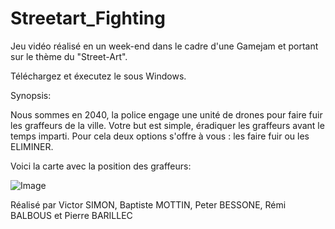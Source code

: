 # Streetart_Fighting
Jeu vidéo réalisé en un week-end dans le cadre d'une Gamejam et portant sur le thème du "Street-Art".

Téléchargez et éxecutez le sous Windows.


Synopsis:

Nous sommes en 2040, la police engage une unité de drones pour faire fuir les graffeurs de la ville.
Votre but est simple, éradiquer les graffeurs avant le temps imparti.
Pour cela deux options s'offre à vous : les faire fuir ou les ELIMINER.

Voici la carte avec la position des graffeurs:

![Image](https://i.imgur.com/u2Omedr.png)


Réalisé par Victor SIMON, Baptiste MOTTIN, Peter BESSONE, Rémi BALBOUS et Pierre BARILLEC
